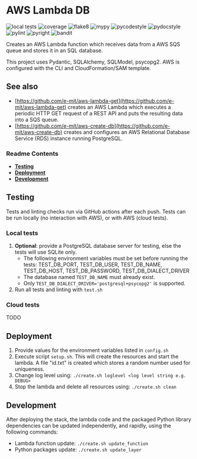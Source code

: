 # AWS Lambda DB

![local tests](https://github.com/e-mit/aws-lambda-db/actions/workflows/tests.yml/badge.svg)
![coverage](https://img.shields.io/endpoint?url=https://gist.githubusercontent.com/e-mit/9df92671b4e2859b1e75cf762121b73f/raw/aws-lambda-db.json)
![flake8](https://github.com/e-mit/aws-lambda-db/actions/workflows/flake8.yml/badge.svg)
![mypy](https://github.com/e-mit/aws-lambda-db/actions/workflows/mypy.yml/badge.svg)
![pycodestyle](https://github.com/e-mit/aws-lambda-db/actions/workflows/pycodestyle.yml/badge.svg)
![pydocstyle](https://github.com/e-mit/aws-lambda-db/actions/workflows/pydocstyle.yml/badge.svg)
![pylint](https://github.com/e-mit/aws-lambda-db/actions/workflows/pylint.yml/badge.svg)
![pyright](https://github.com/e-mit/aws-lambda-db/actions/workflows/pyright.yml/badge.svg)
![bandit](https://github.com/e-mit/aws-lambda-db/actions/workflows/bandit.yml/badge.svg)

Creates an AWS Lambda function which receives data from a AWS SQS queue and stores it in an SQL database.

This project uses Pydantic, SQLAlchemy, SQLModel, psycopg2. AWS is configured with the CLI and CloudFormation/SAM template.

## See also

- [https://github.com/e-mit/aws-lambda-get](https://github.com/e-mit/aws-lambda-get) creates an AWS Lambda which executes a periodic HTTP GET request of a REST API and puts the resulting data into a SQS queue.
- [https://github.com/e-mit/aws-create-db](https://github.com/e-mit/aws-create-db) creates and configures an AWS Relational Database Service (RDS) instance running PostgreSQL.


### Readme Contents

- **[Testing](#testing)**<br>
- **[Deployment](#deployment)**<br>
- **[Development](#development)**<br>


## Testing

Tests and linting checks run via GitHub actions after each push. Tests can be run locally (no interaction with AWS), or with AWS (cloud tests).

### Local tests

1. **Optional**: provide a PostgreSQL database server for testing, else the tests will use SQLite only.
    - The following environment variables must be set before running the tests: TEST_DB_PORT, TEST_DB_USER, TEST_DB_NAME, TEST_DB_HOST, TEST_DB_PASSWORD, TEST_DB_DIALECT_DRIVER
    - The database named ```TEST_DB_NAME``` must already exist.
    - Only ```TEST_DB_DIALECT_DRIVER='postgresql+psycopg2'``` is supported.
2. Run all tests and linting with ```test.sh```

### Cloud tests

TODO


## Deployment

1. Provide values for the environment variables listed in ```config.sh```
2. Execute script ```setup.sh```. This will create the resources and start the lambda. A file "id.txt" is created which stores a random number used for uniqueness.
3. Change log level using: ```./create.sh loglevel <log level string e.g. DEBUG>```
4. Stop the lambda and delete all resources using: ```./create.sh clean```


## Development

After deploying the stack, the lambda code and the packaged Python library dependencies can be updated independently, and rapidly, using the following commands:

- Lambda function update: ```./create.sh update_function```
- Python packages update: ```./create.sh update_layer```
